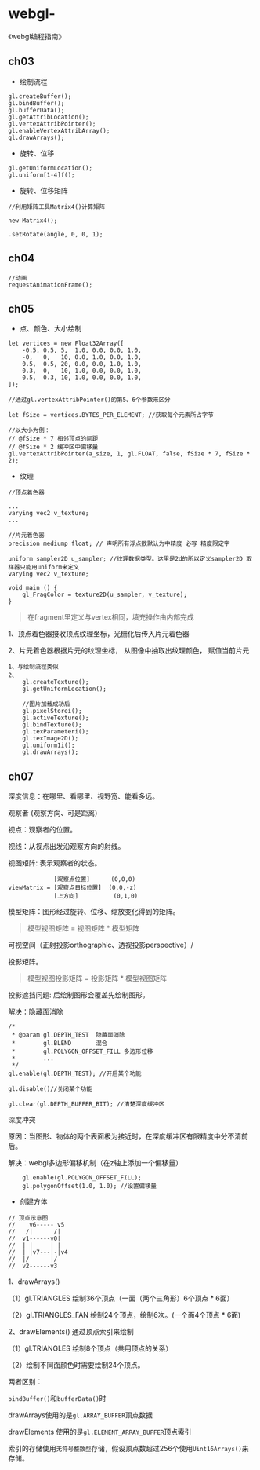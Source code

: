 # webgl-

《webgl编程指南》

## ch03

- 绘制流程

```
gl.createBuffer();
gl.bindBuffer();
gl.bufferData();
gl.getAttribLocation();
gl.vertexAttribPointer();
gl.enableVertexAttribArray();
gl.drawArrays();
```

- 旋转、位移
```
gl.getUniformLocation();
gl.uniform[1-4]f();
```

- 旋转、位移矩阵
```
//利用矩阵工具Matrix4()计算矩阵

new Matrix4();

.setRotate(angle, 0, 0, 1);
```

## ch04

```
//动画
requestAnimationFrame();
```

## ch05

- 点、颜色、大小绘制
```
let vertices = new Float32Array([
    -0.5, 0.5, 5,  1.0, 0.0, 0.0, 1.0,
    -0,   0,   10, 0.0, 1.0, 0.0, 1.0,
    0.5,  0.5, 20, 0.0, 0.0, 1.0, 1.0,
    0.3,  0,   10, 1.0, 0.0, 0.0, 1.0,
    0.5,  0.3, 10, 1.0, 0.0, 0.0, 1.0,
]);

//通过gl.vertexAttribPointer()的第5、6个参数来区分

let fSize = vertices.BYTES_PER_ELEMENT; //获取每个元素所占字节

//以大小为例：
// @fSize * 7 相邻顶点的间距
// @fSize * 2 缓冲区中偏移量
gl.vertexAttribPointer(a_size, 1, gl.FLOAT, false, fSize * 7, fSize * 2);

```

- 纹理

```
//顶点着色器

...
varying vec2 v_texture;
...

//片元着色器
precision mediump float; // 声明所有浮点数默认为中精度 必写 精度限定字

uniform sampler2D u_sampler; //纹理数据类型。这里是2d的所以定义sampler2D 取样器只能用uniform来定义
varying vec2 v_texture;

void main () {
    gl_FragColor = texture2D(u_sampler, v_texture);
}
```

>  在fragment里定义与vertex相同，填充操作由内部完成

1、顶点着色器接收顶点纹理坐标，光栅化后传入片元着色器

2、片元着色器根据片元的纹理坐标， 从图像中抽取出纹理颜色， 赋值当前片元

```
1、与绘制流程类似
2、
    gl.createTexture();
    gl.getUniformLocation();

    //图片加载成功后
    gl.pixelStorei();
    gl.activeTexture();
    gl.bindTexture();
    gl.texParameteri();
    gl.texImage2D();
    gl.uniform1i();
    gl.drawArrays();

```

## ch07

深度信息：在哪里、看哪里、视野宽、能看多远。

观察者 (观察方向、可是距离)

视点：观察者的位置。

视线：从视点出发沿观察方向的射线。

视图矩阵: 表示观察者的状态。
```
             [观察点位置]      (0,0,0)
viewMatrix = [观察点目标位置]  (0,0,-z)
             [上方向]          (0,1,0)
```
模型矩阵：图形经过旋转、位移、缩放变化得到的矩阵。

> 模型视图矩阵 = 视图矩阵 * 模型矩阵

可视空间（正射投影orthographic、透视投影perspective）/

投影矩阵。

> 模型视图投影矩阵 = 投影矩阵 * 模型视图矩阵

投影遮挡问题: 后绘制图形会覆盖先绘制图形。

解决：隐藏面消除

```
/*
 * @param gl.DEPTH_TEST  隐藏面消除
 *        gl.BLEND       混合
 *        gl.POLYGON_OFFSET_FILL 多边形位移
 *        ...
 */
gl.enable(gl.DEPTH_TEST); //开启某个功能

gl.disable()//关闭某个功能

gl.clear(gl.DEPTH_BUFFER_BIT); //清楚深度缓冲区

```
深度冲突

原因：当图形、物体的两个表面极为接近时，在深度缓冲区有限精度中分不清前后。

解决：webgl多边形偏移机制（在z轴上添加一个偏移量）
```
    gl.enable(gl.POLYGON_OFFSET_FILL);
    gl.polygonOffset(1.0, 1.0); //设置偏移量

```

- 创建方体

```
// 顶点示意图
//    v6----- v5
//   /|      /|
//  v1------v0|
//  | |     | |
//  | |v7---|-|v4
//  |/      |/
//  v2------v3
```
1、drawArrays()

（1）gl.TRIANGLES 绘制36个顶点（一面（两个三角形）6个顶点 * 6面）

（2）gl.TRIANGLES_FAN 绘制24个顶点，绘制6次。(一个面4个顶点 * 6面)

2、drawElements() 通过顶点索引来绘制

（1）gl.TRIANGLES 绘制8个顶点（共用顶点的关系）

（2）绘制不同面颜色时需要绘制24个顶点。

两者区别：

`bindBuffer()`和`bufferData()`时

drawArrays使用的是`gl.ARRAY_BUFFER`顶点数据

drawElements 使用的是`gl.ELEMENT_ARRAY_BUFFER`顶点索引

索引的存储使用`无符号整数型`存储，假设顶点数超过256个使用`Uint16Arrays()`来存储。




